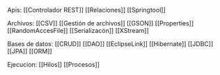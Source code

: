 Apis:
[[Controlador REST]]
[[Relaciones]]
[[Springtool]]

Archivos:
[[CSV]]
[[Gestión de archivos]]
[[GSON]]
[[Properties]]
[[RandomAccesFile]]
[[Serializacón]]
[[XStream]]

Bases de datos:
[[CRUD]]
[[DAO]]
[[EclipseLink]]
[[Hibernate]]
[[JDBC]]
[[JPA]]
[[ORM]]

Ejecucion:
[[Hilos]]
[[Procesos]]

